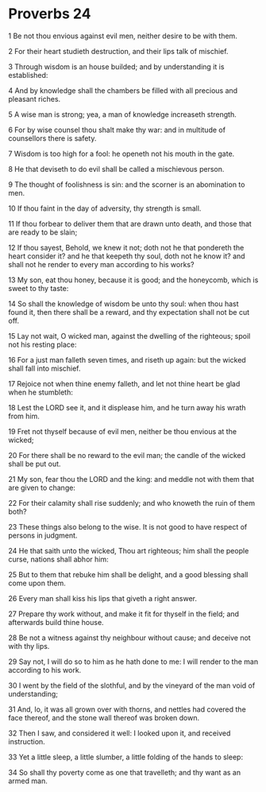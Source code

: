 # Proverbs 24

1 Be not thou envious against evil men, neither desire to be with them. 

2 For their heart studieth destruction, and their lips talk of mischief. 

3 Through wisdom is an house builded; and by understanding it is established: 

4 And by knowledge shall the chambers be filled with all precious and pleasant riches. 

5 A wise man is strong; yea, a man of knowledge increaseth strength. 

6 For by wise counsel thou shalt make thy war: and in multitude of counsellors there is safety. 

7 Wisdom is too high for a fool: he openeth not his mouth in the gate. 

8 He that deviseth to do evil shall be called a mischievous person. 

9 The thought of foolishness is sin: and the scorner is an abomination to men. 

10 If thou faint in the day of adversity, thy strength is small. 

11 If thou forbear to deliver them that are drawn unto death, and those that are ready to be slain; 

12 If thou sayest, Behold, we knew it not; doth not he that pondereth the heart consider it? and he that keepeth thy soul, doth not he know it? and shall not he render to every man according to his works? 

13 My son, eat thou honey, because it is good; and the honeycomb, which is sweet to thy taste: 

14 So shall the knowledge of wisdom be unto thy soul: when thou hast found it, then there shall be a reward, and thy expectation shall not be cut off. 

15 Lay not wait, O wicked man, against the dwelling of the righteous; spoil not his resting place: 

16 For a just man falleth seven times, and riseth up again: but the wicked shall fall into mischief. 

17 Rejoice not when thine enemy falleth, and let not thine heart be glad when he stumbleth: 

18 Lest the LORD see it, and it displease him, and he turn away his wrath from him. 

19 Fret not thyself because of evil men, neither be thou envious at the wicked; 

20 For there shall be no reward to the evil man; the candle of the wicked shall be put out. 

21 My son, fear thou the LORD and the king: and meddle not with them that are given to change: 

22 For their calamity shall rise suddenly; and who knoweth the ruin of them both? 

23 These things also belong to the wise. It is not good to have respect of persons in judgment. 

24 He that saith unto the wicked, Thou art righteous; him shall the people curse, nations shall abhor him: 

25 But to them that rebuke him shall be delight, and a good blessing shall come upon them. 

26 Every man shall kiss his lips that giveth a right answer. 

27 Prepare thy work without, and make it fit for thyself in the field; and afterwards build thine house. 

28 Be not a witness against thy neighbour without cause; and deceive not with thy lips. 

29 Say not, I will do so to him as he hath done to me: I will render to the man according to his work. 

30 I went by the field of the slothful, and by the vineyard of the man void of understanding; 

31 And, lo, it was all grown over with thorns, and nettles had covered the face thereof, and the stone wall thereof was broken down. 

32 Then I saw, and considered it well: I looked upon it, and received instruction. 

33 Yet a little sleep, a little slumber, a little folding of the hands to sleep: 

34 So shall thy poverty come as one that travelleth; and thy want as an armed man.


